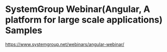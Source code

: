 # SystemGroup Webinar(Angular, A platform for large scale applications) Samples

https://www.systemgroup.net/webinars/angular-webinar/
